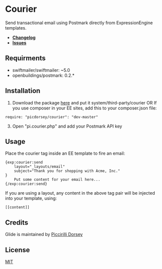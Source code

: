# Courier
Send transactional email using Postmark directly from ExpressionEngine templates.

- **[Changelog](https://github.com/picdorsey/courier/releases)**
- **[Issues](https://github.com/picdorsey/courier/issues)**

## Requirments

- swiftmailer/swiftmailer: ~5.0
- openbuildings/postmark: 0.2.*

## Installation

1. Download the package [here](https://github.com/picdorsey/courier/archive/master.zip) and put it system/third-party/courier
OR If you use composer in your EE sites, add this to your composer.json file:

```
require: "picdorsey/courier": "dev-master"
```

3. Open "pi.courier.php" and add your Postmark API key

## Usage

Place the courier tag inside an EE template to fire an email:

```
{exp:courier:send
    layout="_layouts/email"
    subject="Thank you for shopping with Acme, Inc."
}
	Put some content for your email here...
{/exp:courier:send}
```

If you are using a layout, any content in the above tag pair will be injected into your template, using:

```
[[content]]
```

## Credits

Glide is maintained by [Piccirilli Dorsey](https://picdorsey.com)

## License

[MIT](LICENSE)